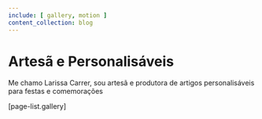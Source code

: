 ```yaml
---
include: [ gallery, motion ]
content_collection: blog
---
```


# Artesã e Personalisáveis

Me chamo Larissa Carrer, sou artesã e produtora de artigos personalisáveis para festas e comemorações

[page-list.gallery]
